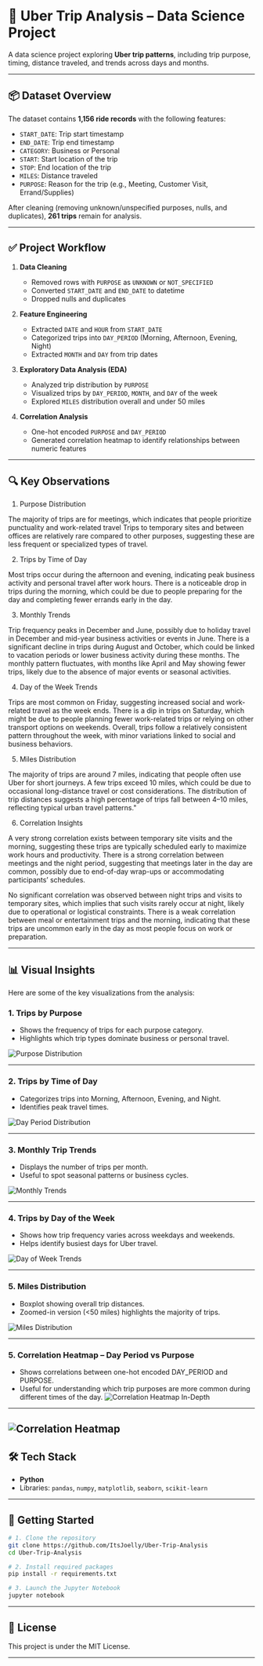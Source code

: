 # 🚕 Uber Trip Analysis – Data Science Project

A data science project exploring **Uber trip patterns**, including trip purpose, timing, distance traveled, and trends across days and months.

---

## 📦 Dataset Overview

The dataset contains **1,156 ride records** with the following features:

* `START_DATE`: Trip start timestamp
* `END_DATE`: Trip end timestamp
* `CATEGORY`: Business or Personal
* `START`: Start location of the trip
* `STOP`: End location of the trip
* `MILES`: Distance traveled
* `PURPOSE`: Reason for the trip (e.g., Meeting, Customer Visit, Errand/Supplies)

After cleaning (removing unknown/unspecified purposes, nulls, and duplicates), **261 trips** remain for analysis.

---

## ✅ Project Workflow

1. **Data Cleaning**

   * Removed rows with `PURPOSE` as `UNKNOWN` or `NOT_SPECIFIED`
   * Converted `START_DATE` and `END_DATE` to datetime
   * Dropped nulls and duplicates

2. **Feature Engineering**

   * Extracted `DATE` and `HOUR` from `START_DATE`
   * Categorized trips into `DAY_PERIOD` (Morning, Afternoon, Evening, Night)
   * Extracted `MONTH` and `DAY` from trip dates

3. **Exploratory Data Analysis (EDA)**

   * Analyzed trip distribution by `PURPOSE`
   * Visualized trips by `DAY_PERIOD`, `MONTH`, and `DAY` of the week
   * Explored `MILES` distribution overall and under 50 miles

4. **Correlation Analysis**

   * One-hot encoded `PURPOSE` and `DAY_PERIOD`
   * Generated correlation heatmap to identify relationships between numeric features

---

## 🔍 Key Observations

1. Purpose Distribution

The majority of trips are for meetings, which indicates that people prioritize punctuality and work-related travel Trips to temporary sites and between offices are relatively rare compared to other purposes, suggesting these are less frequent or specialized types of travel.

2. Trips by Time of Day

Most trips occur during the afternoon and evening, indicating peak business activity and personal travel after work hours. There is a noticeable drop in trips during the morning, which could be due to people preparing for the day and completing fewer errands early in the day.

3. Monthly Trends

Trip frequency peaks in December and June, possibly due to holiday travel in December and mid-year business activities or events in June. There is a significant decline in trips during August and October, which could be linked to vacation periods or lower business activity during these months. The monthly pattern fluctuates, with months like April and May showing fewer trips, likely due to the absence of major events or seasonal activities.

4. Day of the Week Trends

Trips are most common on Friday, suggesting increased social and work-related travel as the week ends. There is a dip in trips on Saturday, which might be due to people planning fewer work-related trips or relying on other transport options on weekends. Overall, trips follow a relatively consistent pattern throughout the week, with minor variations linked to social and business behaviors.

5. Miles Distribution

The majority of trips are around 7 miles, indicating that people often use Uber for short journeys. A few trips exceed 10 miles, which could be due to occasional long-distance travel or cost considerations. The distribution of trip distances suggests a high percentage of trips fall between 4–10 miles, reflecting typical urban travel patterns."

6. Correlation Insights

A very strong correlation exists between temporary site visits and the morning, suggesting these trips are typically scheduled early to maximize work hours and productivity. There is a strong correlation between meetings and the night period, suggesting that meetings later in the day are common, possibly due to end-of-day wrap-ups or accommodating participants’ schedules.

No significant correlation was observed between night trips and visits to temporary sites, which implies that such visits rarely occur at night, likely due to operational or logistical constraints. There is a weak correlation between meal or entertainment trips and the morning, indicating that these trips are uncommon early in the day as most people focus on work or preparation.

---

## 📊 Visual Insights

Here are some of the key visualizations from the analysis:

### 1. Trips by Purpose

* Shows the frequency of trips for each purpose category.
* Highlights which trip types dominate business or personal travel.

![Purpose Distribution](screenshots/purpose_distribution.png)

---

### 2. Trips by Time of Day

* Categorizes trips into Morning, Afternoon, Evening, and Night.
* Identifies peak travel times.

![Day Period Distribution](screenshots/day_period_distribution.png)

---

### 3. Monthly Trip Trends

* Displays the number of trips per month.
* Useful to spot seasonal patterns or business cycles.

![Monthly Trends](screenshots/monthly_trends.png)

---

### 4. Trips by Day of the Week

* Shows how trip frequency varies across weekdays and weekends.
* Helps identify busiest days for Uber travel.

![Day of Week Trends](screenshots/day_of_week.png)

---

### 5. Miles Distribution

* Boxplot showing overall trip distances.
* Zoomed-in version (<50 miles) highlights the majority of trips.

![Miles Distribution](screenshots/miles_distribution.png)

---

### 5. Correlation Heatmap – Day Period vs Purpose

* Shows correlations between one-hot encoded DAY_PERIOD and PURPOSE.
* Useful for understanding which trip purposes are more common during different times of the day.
![Correlation Heatmap In-Depth](screenshots/correlation_heatmap_in_depth.png)
---
![Correlation Heatmap](screenshots/correlation_heatmap.png)
---

## 🛠️ Tech Stack

* **Python**
* Libraries: `pandas`, `numpy`, `matplotlib`, `seaborn`, `scikit-learn`

---

## 🚀 Getting Started

```bash
# 1. Clone the repository
git clone https://github.com/ItsJoelly/Uber-Trip-Analysis
cd Uber-Trip-Analysis

# 2. Install required packages
pip install -r requirements.txt

# 3. Launch the Jupyter Notebook
jupyter notebook
```

---

## 📜 License

This project is under the MIT License.

---
